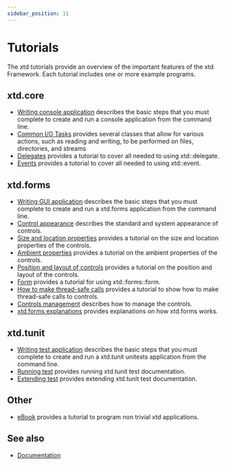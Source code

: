 ```yaml
---
sidebar_position: 11
---
```


# Tutorials

The xtd tutorials provide an overview of the important features of the xtd Framework. Each tutorial includes one or more example programs. 

## xtd.core

* [Writing console application](/docs/documentation/Guides/Overview/Tutorials/writing_applicaion_console) describes the basic steps that you must complete to create and run a console application from the command line.
* [Common I/O Tasks](common_io_tasks.md) provides several classes that allow for various actions, such as reading and writing, to be performed on files, directories, and streams
* [Delegates](delegates.md) provides a tutorial to cover all needed to using xtd::delegate.
* [Events](events.md) provides a tutorial to cover all needed to using xtd::event.

## xtd.forms

* [Writing GUI application](/docs/documentation/Guides/Overview/Tutorials/writing_applicaion_gui) describes the basic steps that you must complete to create and run a xtd.forms application from the command line.
* [Control appearance](control_appearance.md) describes the standard and system appearance of controls.
* [Size and location properties](size_and_location_properties.md) provides a tutorial on the size and location properties of the controls.
* [Ambient properties](ambient_properties.md) provides a tutorial on the ambient properties of the controls.
* [Position and layout of controls](position_and_layout_of_controls.md) provides a tutorial on the position and layout of the controls.
* [Form](form.md) provides a tutorial for using xtd::forms::form.
* [How to make thread-safe calls](thread_safe_control_call.md) provides a tutorial to show how to make thread-safe calls to controls.
* [Controls management](controls_management.md) describes how to manage the controls.
* [xtd.forms explanations](xtd_forms_explanations.md) provides explanations on how xtd.forms works.

## xtd.tunit

* [Writing test application](/docs/documentation/Guides/Overview/Tutorials/writing_applicaion_test.md) describes the basic steps that you must complete to create and run a xtd.tunit unitests application from the command line.
* [Running test](writing_applicaion_running_test.md) provides running xtd.tunit test documentation.
* [Extending test](writing_applicaion_extending_test.md) provides extending xtd.tunit test documentation.

## Other

* [eBook](ebook.md) provides a tutorial to program non trivial xtd applications.

## See also

* [Documentation](/docs/documentation)
